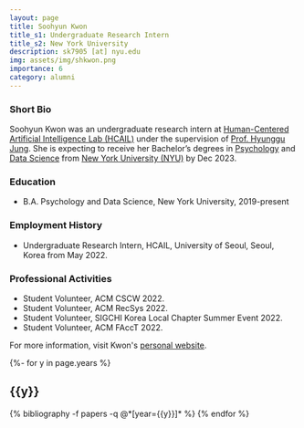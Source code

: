 ```yaml
---
layout: page
title: Soohyun Kwon
title_s1: Undergraduate Research Intern
title_s2: New York University
description: sk7905 [at] nyu.edu
img: assets/img/shkwon.png
importance: 6
category: alumni
---
```


### Short Bio
<p>Soohyun Kwon was an undergraduate research intern at <a href="http://hcail.github.io">Human-Centered Artificial Intelligence Lab (HCAIL)</a> under the supervision of <a href="http://hyunggujung.com">Prof. Hyunggu Jung</a>. She is expecting to receive her Bachelor’s degrees in <a href="https://as.nyu.edu/departments/psychology">Psychology</a> and <a href="https://cds.nyu.edu">Data Science</a> from <a href="https://www.nyu.edu">New York University (NYU)</a> by Dec 2023.</p>

### Education
<ul>
<li>B.A. Psychology and Data Science, New York University, 2019-present
</li>
</ul>

### Employment History
<ul>
<li>Undergraduate Research Intern, HCAIL, University of Seoul, Seoul, Korea from May 2022.
</li>
</ul>

### Professional Activities
<ul>
<li>Student Volunteer, ACM CSCW 2022.
</li>
<li>Student Volunteer, ACM RecSys 2022.
</li>
<li>Student Volunteer, SIGCHI Korea Local Chapter Summer Event 2022.
</li>
<li>Student Volunteer, ACM FAccT 2022.
</li>
</ul>

For more information, visit Kwon's [personal website](https://skwon017.github.io).

<!-- _pages/publications.md -->
<div class="publications">

{%- for y in page.years %}
  <h2 class="year">{{y}}</h2>
  {% bibliography -f papers -q @*[year={{y}}]* %}
{% endfor %}

</div>
